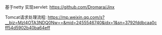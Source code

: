 基于netty 实现servlet: https://github.com/Dromara/Jinx

Tomcat请求处理流程: https://mp.weixin.qq.com/s?__biz=MzI4OTA3NDQ0Nw==&mid=2455546740&idx=1&sn=3792fddbcaa0cff54d5902b40ba64eff